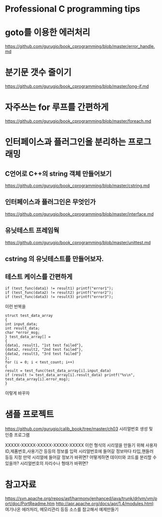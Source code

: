 # Professional C programming tips

# goto를 이용한 에러처리
https://github.com/gurugio/book_cprogramming/blob/master/error_handle.md

# 분기문 갯수 줄이기
https://github.com/gurugio/book_cprogramming/blob/master/long-if.md

# 자주쓰는 for 루프를 간편하게

https://github.com/gurugio/book_cprogramming/blob/master/foreach.md

# 인터페이스과 플러그인을 분리하는 프로그래밍

## C언어로 C++의 string 객체 만들어보기
https://github.com/gurugio/book_cprogramming/blob/master/cstring.md

## 인터페이스과 플러그인은 무엇인가
https://github.com/gurugio/book_cprogramming/blob/master/interface.md

## 유닛테스트 프레임웍

https://github.com/gurugio/book_cprogramming/blob/master/unittest.md


## cstring 의 유닛테스트를 만들어보자.

 
## 테스트 케이스를 간편하게


```
if (test_func(data1) != result1) printf("error1");
if (test_func(data2) != result2) printf("error2");
if (test_func(data3) != result3) printf("error3");
```
이런 반복을
```
struct test_data_array
{
int input_data;
int result_data;
char *error_msg;
} test_data_array[] =
{
{data1, result1, "1st test failed"},
{data2, result2, "2nd test failed"},
{data2, result3, "3rd test failed"}
};
for (i = 0; i < test_count; i++)
{
result = test_func(test_data_array[i].input_data)
if (result != test_data_array[i].result_data) printf("%s\n", test_data_array[i].error_msg);
}
```
이렇게 바꾸자


# 샘플 프로젝트
https://github.com/gurugio/calib_book/tree/master/ch03
시리얼번호 생성 및 인증 프로그램

XXXXX-XXXXX-XXXXX-XXXXX-XXXXX
이런 형식의 시리얼을 만들기 위해 사용자ID,제품번호,사용기간 등등의 정보를 입력
시리얼번호에 들어갈 정보마다 타입,핸들러 등등 지정
만약 시리얼에 들어갈 정보가 바뀌면?
어떻게하면 데이터와 코드를 분리할 수 있을까?
시리얼번호의 자리수나 형태가 바뀌면?

# 참고자료
https://svn.apache.org/repos/asf/harmony/enhanced/java/trunk/drlvm/vm/port/doc/PortReadme.htm
http://apr.apache.org/docs/apr/1.4/modules.html: 여기나온 에러처리, 메모리관리 등등 소스를 참고해서 예제만들기


